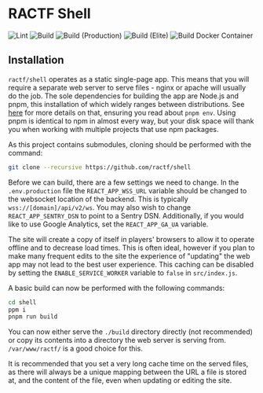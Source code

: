 # RACTF Shell

![Lint](https://github.com/ractf/shell/workflows/Lint/badge.svg) ![Build](https://github.com/ractf/shell/workflows/Build/badge.svg) ![Build (Production)](https://github.com/ractf/shell/workflows/Build%20(Production)/badge.svg) ![Build (Elite)](https://github.com/ractf/shell/workflows/Build%20(Elite)/badge.svg) ![Build Docker Container](https://github.com/ractf/shell/workflows/Build%20Docker%20Container/badge.svg)

## Installation

`ractf/shell` operates as a static single-page app. This means that you will
require a separate web server to serve files - nginx or apache will usually do
the job. The sole dependencies for building the app are Node.js and pnpm, this
installation of which widely ranges between distributions. See
[here](https://pnpm.io/installation) for more details on that, ensuring you read 
about `pnpm env`. Using pnpm is identical to npm in almost every way, but your
disk space will thank you when working with multiple projects that use npm packages.

As this project contains submodules, cloning should be performed with the
command:

```bash
git clone --recursive https://github.com/ractf/shell
```

Before we can build, there are a few settings we need to change. In the
`.env.production` file the `REACT_APP_WSS_URL` variable should be changed to
the websocket location of the backend. This is typically
`wss://[domain]/api/v2/ws`. You may also wish to change `REACT_APP_SENTRY_DSN`
to point to a Sentry DSN. Additionally, if you would like to use Google
Analytics, set the `REACT_APP_GA_UA` variable.

The site will create a copy of itself in players' browsers to allow it to
operate offline and to decrease load times. This is often ideal, however if
you plan to make many frequent edits to the site the experience of "updating"
the web app may not lead to the best user experience. This caching can be
disabled by setting the `ENABLE_SERVICE_WORKER` variable to `false` in
`src/index.js`.

A basic build can now be performed with the following commands:

```bash
cd shell
ppm i
pnpm run build
```

You can now either serve the `./build` directory directly (not recommended) or
copy its contents into a directory the web server is serving from.
`/var/www/ractf/` is a good choice for this.

It is recommended that you set a very long cache time on the served files, as
there will always be a unique mapping between the URL a file is stored at, and
the content of the file, even when updating or editing the site.
